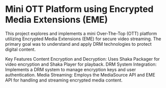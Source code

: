 # Mini OTT Platform using Encrypted Media Extensions (EME)
This project explores and implements a mini Over-The-Top (OTT) platform utilizing Encrypted Media Extensions (EME) for secure video streaming. 
The primary goal was to understand and apply DRM technologies to protect digital content.

Key Features
Content Encryption and Decryption: Uses Shaka Packager for video encryption and Shaka Player for playback.
DRM System Integration: Implements a DRM system to manage encryption keys and user authentication.
Media Streaming: Employs the MediaSource API and EME API for handling and streaming encrypted media content.
